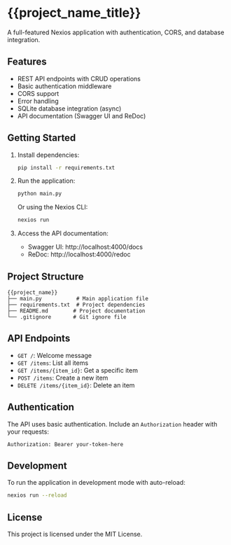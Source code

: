 # {{project_name_title}}

A full-featured Nexios application with authentication, CORS, and database integration.

## Features

- REST API endpoints with CRUD operations
- Basic authentication middleware
- CORS support
- Error handling
- SQLite database integration (async)
- API documentation (Swagger UI and ReDoc)

## Getting Started

1. Install dependencies:
   ```bash
   pip install -r requirements.txt
   ```

2. Run the application:
   ```bash
   python main.py
   ```
   
   Or using the Nexios CLI:
   ```bash
   nexios run
   ```

3. Access the API documentation:
   - Swagger UI: http://localhost:4000/docs
   - ReDoc: http://localhost:4000/redoc

## Project Structure

```
{{project_name}}
├── main.py           # Main application file
├── requirements.txt  # Project dependencies
├── README.md        # Project documentation
└── .gitignore       # Git ignore file
```

## API Endpoints

- `GET /`: Welcome message
- `GET /items`: List all items
- `GET /items/{item_id}`: Get a specific item
- `POST /items`: Create a new item
- `DELETE /items/{item_id}`: Delete an item

## Authentication

The API uses basic authentication. Include an `Authorization` header with your requests:

```
Authorization: Bearer your-token-here
```

## Development

To run the application in development mode with auto-reload:

```bash
nexios run --reload
```

## License

This project is licensed under the MIT License.

